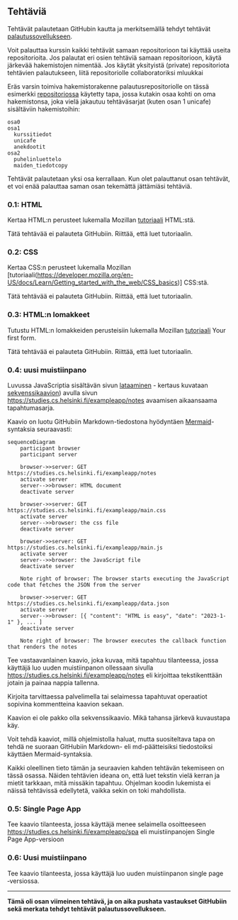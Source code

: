 ## Tehtäviä

Tehtävät palautetaan GitHubin kautta ja merkitsemällä tehdyt tehtävät [palautussovellukseen](https://studies.cs.helsinki.fi/stats/courses/fullstackopen).

Voit palauttaa kurssin kaikki tehtävät samaan repositorioon tai käyttää useita repositorioita. Jos palautat eri osien tehtäviä samaan repositorioon, käytä järkevää hakemistojen nimentää. Jos käytät yksityistä (private) repositoriota tehtävien palautukseen, liitä repositoriolle collaboratoriksi mluukkai

Eräs varsin toimiva hakemistorakenne palautusrepositoriolle on tässä esimerkki [repositoriossa](https://github.com/FullStack-HY/palauitusrepositorio) käytetty tapa, jossa kutakin osaa kohti on oma hakemistonsa, joka vielä jakautuu tehtäväsarjat (kuten osan 1 unicafe) sisältäviin hakemistoihin:

```
osa0
osa1
  kurssitiedot
  unicafe
  anekdootit
osa2
  puhelinluettelo
  maiden_tiedotcopy
```

Tehtävät palautetaan yksi osa kerrallaan. Kun olet palauttanut osan tehtävät, et voi enää palauttaa saman osan tekemättä jättämiäsi tehtäviä.

### 0.1: HTML

Kertaa HTML:n perusteet lukemalla Mozillan [tutoriaali](https://developer.mozilla.org/en-US/docs/Learn/Getting_started_with_the_web/HTML_basics) HTML:stä.

Tätä tehtävää ei palauteta GitHubiin. Riittää, että luet tutoriaalin.

### 0.2: CSS

Kertaa CSS:n perusteet lukemalla Mozillan [tutoriaali(https://developer.mozilla.org/en-US/docs/Learn/Getting_started_with_the_web/CSS_basics)] CSS:stä.

Tätä tehtävää ei palauteta GitHubiin. Riittää, että luet tutoriaalin.

### 0.3: HTML:n lomakkeet

Tutustu HTML:n lomakkeiden perusteisiin lukemalla Mozillan [tutoriaali](https://developer.mozilla.org/en-US/docs/Learn/HTML/Forms/Your_first_HTML_form) Your first form.

Tätä tehtävää ei palauteta GitHubiin. Riittää, että luet tutoriaalin.

### 0.4: uusi muistiinpano

Luvussa JavaScriptia sisältävän sivun [lataaminen](https://fullstackopen.com/osa0/web_sovelluksen_toimintaperiaatteita#java-scriptia-sisaltavan-sivun-lataaminen-kertaus) - kertaus kuvataan [sekvenssikaavion](https://www.geeksforgeeks.org/unified-modeling-language-uml-sequence-diagrams/)) avulla sivun https://studies.cs.helsinki.fi/exampleapp/notes avaamisen aikaansaama tapahtumasarja.

Kaavio on luotu GitHubiin Markdown-tiedostona hyödyntäen [Mermaid](https://docs.github.com/en/get-started/writing-on-github/working-with-advanced-formatting/creating-diagrams)-syntaksia seuraavasti:

```mermaid
sequenceDiagram
    participant browser
    participant server

    browser->>server: GET https://studies.cs.helsinki.fi/exampleapp/notes
    activate server
    server-->>browser: HTML document
    deactivate server

    browser->>server: GET https://studies.cs.helsinki.fi/exampleapp/main.css
    activate server
    server-->>browser: the css file
    deactivate server

    browser->>server: GET https://studies.cs.helsinki.fi/exampleapp/main.js
    activate server
    server-->>browser: the JavaScript file
    deactivate server

    Note right of browser: The browser starts executing the JavaScript code that fetches the JSON from the server

    browser->>server: GET https://studies.cs.helsinki.fi/exampleapp/data.json
    activate server
    server-->>browser: [{ "content": "HTML is easy", "date": "2023-1-1" }, ... ]
    deactivate server

    Note right of browser: The browser executes the callback function that renders the notes

```

Tee vastaavanlainen kaavio, joka kuvaa, mitä tapahtuu tilanteessa, jossa käyttäjä luo uuden muistiinpanon ollessaan sivulla https://studies.cs.helsinki.fi/exampleapp/notes eli kirjoittaa tekstikenttään jotain ja painaa nappia tallenna.

Kirjoita tarvittaessa palvelimella tai selaimessa tapahtuvat operaatiot sopivina kommentteina kaavion sekaan.

Kaavion ei ole pakko olla sekvenssikaavio. Mikä tahansa järkevä kuvaustapa käy.

Voit tehdä kaaviot, millä ohjelmistolla haluat, mutta suositeltava tapa on tehdä ne suoraan GitHubiin Markdown- eli md-päätteisiksi tiedostoiksi käyttäen Mermaid-syntaksia.

Kaikki oleellinen tieto tämän ja seuraavien kahden tehtävän tekemiseen on tässä osassa. Näiden tehtävien ideana on, että luet tekstin vielä kerran ja mietit tarkkaan, mitä missäkin tapahtuu. Ohjelman koodin lukemista ei näissä tehtävissä edellytetä, vaikka sekin on toki mahdollista.

### 0.5: Single Page App

Tee kaavio tilanteesta, jossa käyttäjä menee selaimella osoitteeseen https://studies.cs.helsinki.fi/exampleapp/spa eli muistiinpanojen Single Page App-versioon

### 0.6: Uusi muistiinpano

Tee kaavio tilanteesta, jossa käyttäjä luo uuden muistiinpanon single page ‑versiossa.

---

**Tämä oli osan viimeinen tehtävä, ja on aika pushata vastaukset GitHubiin sekä merkata tehdyt tehtävät palautussovellukseen.**
